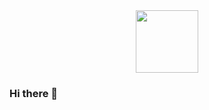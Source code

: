 <div id="header" align="center">
  <img src="https://giphy.com/gifs/coding-programmer-ngoding-jdPMeyv9rn0hZHh8n9" width="100"/>
</div>


### Hi there 👋

<!--
**agustinmartinezz/agustinmartinezz** is a ✨ _special_ ✨ repository because its `README.md` (this file) appears on your GitHub profile.

Here are some ideas to get you started:

- 🔭 I’m currently working on ...
- 🌱 I’m currently learning ...
- 👯 I’m looking to collaborate on ...
- 🤔 I’m looking for help with ...
- 💬 Ask me about ...
- 📫 How to reach me: ...
- 😄 Pronouns: ...
- ⚡ Fun fact: ...
-->
